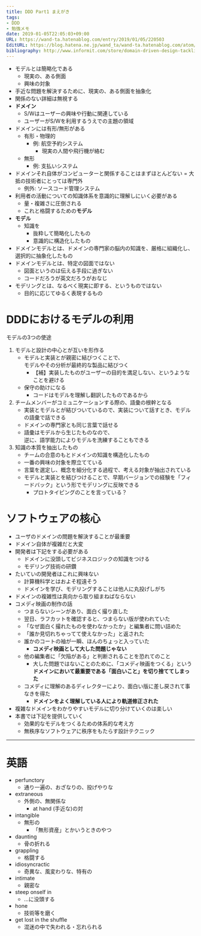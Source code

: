 ```yaml
---
title: DDD Part1 まえがき
tags:
- DDD
- 勉強メモ
date: 2019-01-05T22:05:03+09:00
URL: https://wand-ta.hatenablog.com/entry/2019/01/05/220503
EditURL: https://blog.hatena.ne.jp/wand_ta/wand-ta.hatenablog.com/atom/entry/10257846132698263042
bibliography: http://www.informit.com/store/domain-driven-design-tackling-complexity-in-the-heart-9780321125217
---
```






- モデルとは簡略化である
    - 現実の、ある側面
    - 興味の対象
- 手近な問題を解決するために、現実の、ある側面を抽象化
- 関係のない詳細は無視する
- **ドメイン**
    - S/Wはユーザーの興味や行動に関連している
    - ユーザーがS/Wを利用するうえでの主題の領域
- ドメインには有形/無形がある    
    - 有形・物理的
        - 例: 航空予約システム
            - 現実の人間や飛行機が絡む
    - 無形
        - 例: 支払いシステム
- ドメインそれ自体がコンピューターと関係することはまずほとんどない = 大抵の技術者にとっては専門外
    - 例外: ソースコード管理システム
- 利用者の活動についての知識体系を意識的に理解しにいく必要がある
    - 量・複雑さに圧倒される
    - これと格闘するための**モデル**
- **モデル**
    - 知識を
        - 抜粋して簡略化したもの
        - 意識的に構造化したもの
- ドメインモデルとは、ドメインの専門家の脳内の知識を、厳格に組織化し、選択的に抽象化したもの
- ドメインモデルとは、特定の図面ではない
    - 図面というのは伝える手段に過ぎない
    - コードだろうが英文だろうがおなじ
- モデリングとは、なるべく現実に即する、というものではない
    - 目的に応じてゆるく表現するもの
    


# DDDにおけるモデルの利用

モデルの3つの使途

1. モデルと設計の中心とが互いを形作る
    - モデルと実装とが親密に結びつくことで、  
      モデルやその分析が最終的な製品に結びつく
        - 【補】実装したものがユーザーの目的を満足しない、というようなことを避ける
    - 保守の助けになる
        - コードはモデルを理解し翻訳したものであるから
1. チームメンバーがコミュニケーションする際の、語彙の根幹となる
    - 実装とモデルとが結びついているので、実装について話すとき、モデルの語彙で話できる
    - ドメインの専門家とも同じ言葉で話せる
    - 語彙はモデルから生じたものなので、  
      逆に、語学能力によりモデルを洗練することもできる
1. 知識の本質を抽出したもの
    - チームの合意のもとドメインの知識を構造化したもの
    - 一番の興味の対象を際立てている
    - 言葉を選定し、概念を細分化する過程で、考える対象が抽出されている
    - モデルと実装とを結びつけることで、早期バージョンでの経験を「フィードバック」という形でモデリングに反映できる
        - プロトタイピングのことを言っている？


# ソフトウェアの核心

- ユーザのドメインの問題を解決することが最重要
- ドメイン自体が複雑だと大変
- 開発者は下記をする必要がある
    - ドメインに没頭してビジネスロジックの知識をつける
    - モデリング技術の研鑽
- たいていの開発者はこれに興味ない
    - 計算機科学とはおよそ程遠そう
    - ドメインを学び、モデリングすることは他人に丸投げしがち
- ドメインの複雑性は真向から取り組まねばならない
- コメディ映画の制作の話
    - つまらないシーンがあり、面白く撮り直した
    - 翌日、ラフカットを確認すると、つまらない版が使われていた
    - 「なぜ面白く撮れたものを使わなかったか」と編集者に問い詰めた
    - 「誰か見切れちゃってて使えなかった」と返された
    - 誰かのコートの袖が一瞬、ほんのちょっと入っていた
        - **コメディ映画として大した問題じゃない**
    - 他の編集者に「欠陥がある」と判断されることを恐れてのこと
        - 大した問題ではないことのために、「コメディ映画をつくる」という**ドメインにおいて最重要である「面白いこと」を切り捨ててしまった**
    - コメディに理解のあるディレクターにより、面白い版に差し戻されて事なきを得た
        - **ドメインをよく理解している人により軌道修正された**
- 複雑なドメインをわかりやすいモデルに切り分けていくのは楽しい
- 本書では下記を提供していく
    - 効果的なモデルをつくるための体系的な考え方
    - 無秩序なソフトウェアに秩序をもたらす設計テクニック



----------------------------------------

# 英語

- perfunctory
    - 通り一遍の、おざなりの、投げやりな
- extraneous
    - 外側の、無関係な
        - at hand (手近な)の対
- intangible
    - 無形の
        - 「無形資産」とかいうときのやつ
- daunting
    - 骨の折れる
- grappling
    - 格闘する
- idiosyncractic
    - 奇異な、風変わりな、特有の
- intimate
    - 親密な
- steep onself in
    - ...に没頭する
- hone
    - 技術等を磨く
- get lost in the shuffle
    - 混迷の中で失われる・忘れられる
